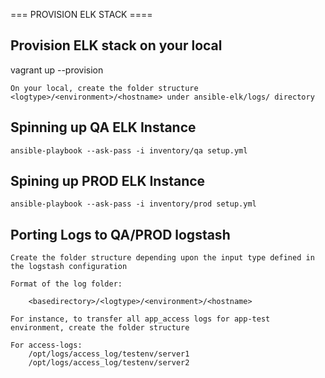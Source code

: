 === PROVISION ELK STACK ====

Provision ELK stack on your local
---------------------------------

vagrant up --provision

	On your local, create the folder structure <logtype>/<environment>/<hostname> under ansible-elk/logs/ directory


Spinning up QA ELK Instance
------------------------------
	ansible-playbook --ask-pass -i inventory/qa setup.yml

Spining up PROD ELK Instance
-------------------------------
	ansible-playbook --ask-pass -i inventory/prod setup.yml


Porting Logs to QA/PROD logstash
--------------------------------

	Create the folder structure depending upon the input type defined in the logstash configuration
	
	Format of the log folder:

		<basedirectory>/<logtype>/<environment>/<hostname>

	For instance, to transfer all app_access logs for app-test environment, create the folder structure 

	For access-logs:
		/opt/logs/access_log/testenv/server1
		/opt/logs/access_log/testenv/server2

